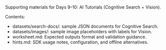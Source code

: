 Supporting materials for Days 9–10: AI Tutorials (Cognitive Search + Vision).

Contents:
- datasets/search-docs/: sample JSON documents for Cognitive Search.
- datasets/images/: sample image placeholders with labels for Vision.
- worksheet.md: Expected outputs format and validation guidance.
- hints.md: SDK usage notes, configuration, and offline alternatives.
